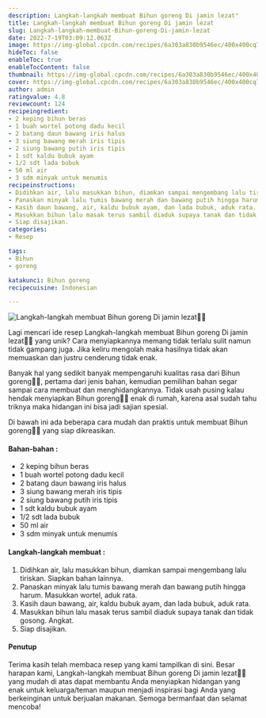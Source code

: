 ```yaml
---
description: Langkah-langkah membuat Bihun goreng Di jamin lezat"
title: Langkah-langkah membuat Bihun goreng Di jamin lezat
slug: Langkah-langkah-membuat-Bihun-goreng-Di-jamin-lezat
date: 2022-7-19T03:09:12.063Z
image: https://img-global.cpcdn.com/recipes/6a303a830b9546ec/400x400cq70/photo.jpg
hideToc: false
enableToc: true
enableTocContent: false
thumbnail: https://img-global.cpcdn.com/recipes/6a303a830b9546ec/400x400cq70/photo.jpg
cover: https://img-global.cpcdn.com/recipes/6a303a830b9546ec/400x400cq70/photo.jpg
author: admin
ratingvalue: 4.8
reviewcount: 124
recipeingredient:
- 2 keping bihun beras
- 1 buah wortel potong dadu kecil
- 2 batang daun bawang iris halus
- 3 siung bawang merah iris tipis
- 2 siung bawang putih iris tipis
- 1 sdt kaldu bubuk ayam
- 1/2 sdt lada bubuk
- 50 ml air
- 3 sdm minyak untuk menumis
recipeinstructions:
- Didihkan air, lalu masukkan bihun, diamkan sampai mengembang lalu tiriskan. Siapkan bahan lainnya.
- Panaskan minyak lalu tumis bawang merah dan bawang putih hingga harum. Masukkan wortel, aduk rata.
- Kasih daun bawang, air, kaldu bubuk ayam, dan lada bubuk, aduk rata.
- Masukkan bihun lalu masak terus sambil diaduk supaya tanak dan tidak gosong. Angkat.
- Siap disajikan.
categories:
- Resep

tags:
- Bihun
- goreng

katakunci: Bihun goreng
recipecuisine: Indonesian

---
```


![Langkah-langkah membuat Bihun goreng Di jamin lezat👩‍🍳](https://img-global.cpcdn.com/recipes/6a303a830b9546ec/400x400cq70/photo.jpg)

Lagi mencari ide resep Langkah-langkah membuat Bihun goreng Di jamin lezat👩‍🍳 yang unik? Cara menyiapkannya memang tidak terlalu sulit namun tidak gampang juga. Jika keliru mengolah maka hasilnya tidak akan memuaskan dan justru cenderung tidak enak.

Banyak hal yang sedikit banyak mempengaruhi kualitas rasa dari Bihun goreng👩‍🍳, pertama dari jenis bahan, kemudian pemilihan bahan segar sampai cara membuat dan menghidangkannya. Tidak usah pusing kalau hendak menyiapkan Bihun goreng👩‍🍳 enak di rumah, karena asal sudah tahu triknya maka hidangan ini bisa jadi sajian spesial.

Di bawah ini ada beberapa cara mudah dan praktis untuk membuat Bihun goreng👩‍🍳 yang siap dikreasikan.

<!--inarticleads1-->

#### Bahan-bahan :

- 2 keping bihun beras
- 1 buah wortel potong dadu kecil
- 2 batang daun bawang iris halus
- 3 siung bawang merah iris tipis
- 2 siung bawang putih iris tipis
- 1 sdt kaldu bubuk ayam
- 1/2 sdt lada bubuk
- 50 ml air
- 3 sdm minyak untuk menumis

<!--inarticleads2-->

#### Langkah-langkah membuat :

1. Didihkan air, lalu masukkan bihun, diamkan sampai mengembang lalu tiriskan. Siapkan bahan lainnya.
1. Panaskan minyak lalu tumis bawang merah dan bawang putih hingga harum. Masukkan wortel, aduk rata.
1. Kasih daun bawang, air, kaldu bubuk ayam, dan lada bubuk, aduk rata.
1. Masukkan bihun lalu masak terus sambil diaduk supaya tanak dan tidak gosong. Angkat.
1. Siap disajikan.

#### Penutup

Terima kasih telah membaca resep yang kami tampilkan di sini. Besar harapan kami, Langkah-langkah membuat Bihun goreng Di jamin lezat👩‍🍳 yang mudah di atas dapat membantu Anda menyiapkan hidangan yang enak untuk keluarga/teman maupun menjadi inspirasi bagi Anda yang berkeinginan untuk berjualan makanan. Semoga bermanfaat dan selamat mencoba!